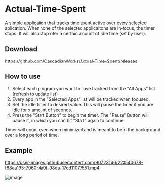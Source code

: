 # Actual-Time-Spent
A simple applicaiton that tracks time spent active over every selected aplication. When none of the selected applicaitons are in-focus, the timer stops. It will also stop ofer a certain amount of idle time (set by user).

## Download
https://github.com/CascadianWorks/Actual-Time-Spent/releases

## How to use
1. Select each program you want to have tracked from the "All Apps" list (refresh to update list)
2. Every app in the "Selected Apps" list will be tracked when focused.
3. Set the idle timer to desired value. This will pause the timer if you are idle for x amount of seconds.
4. Press the "Start Button" to begin the timer. The "Pause" Button will pause it, in which you can hit "Start" again to continue.

Timer will count even when minimized and is meant to be in the background over a long period of time.

## Example

https://user-images.githubusercontent.com/90723146/223540678-f88aa195-7960-4a9f-98da-17cd11077551.mp4

![image](https://user-images.githubusercontent.com/90723146/223328531-200c09cd-ba7b-48fa-834b-a972d5da777d.png)


